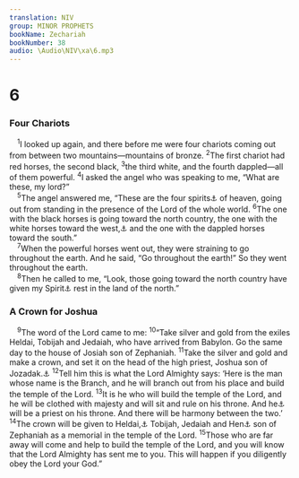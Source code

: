 ```yaml
---
translation: NIV
group: MINOR PROPHETS
bookName: Zechariah 
bookNumber: 38
audio: \Audio\NIV\xa\6.mp3
---
```


<div class="title"><h1>6</h1><h3>Four Chariots </h3></div>
<span class="verse xa_6_1"> <sup>1</sup>I looked up again, and there before me were four chariots coming out from between two mountains—mountains of bronze. </span>
<span class="verse xa_6_2"><sup>2</sup>The first chariot had red horses, the second black, </span>
<span class="verse xa_6_3"><sup>3</sup>the third white, and the fourth dappled—all of them powerful. </span>
<span class="verse xa_6_4"><sup>4</sup>I asked the angel who was speaking to me, “What are these, my lord?” <br/></span>
<span class="verse xa_6_5"> <sup>5</sup>The angel answered me, “These are the four spirits<a data-toggle="tooltip" data-placement="bottom" title="Or winds">⚓</a> of heaven, going out from standing in the presence of the Lord of the whole world. </span>
<span class="verse xa_6_6"><sup>6</sup>The one with the black horses is going toward the north country, the one with the white horses toward the west,<a data-toggle="tooltip" data-placement="bottom" title="Or horses after them">⚓</a> and the one with the dappled horses toward the south.” <br/></span>
<span class="verse xa_6_7"> <sup>7</sup>When the powerful horses went out, they were straining to go throughout the earth. And he said, “Go throughout the earth!” So they went throughout the earth. <br/></span>
<span class="verse xa_6_8"> <sup>8</sup>Then he called to me, “Look, those going toward the north country have given my Spirit<a data-toggle="tooltip" data-placement="bottom" title="Or spirit">⚓</a> rest in the land of the north.” <br/></span>
<div class="title"><h3>A Crown for Joshua </h3></div>
<span class="verse xa_6_9"> <sup>9</sup>The word of the Lord came to me: </span>
<span class="verse xa_6_10"><sup>10</sup>“Take silver and gold from the exiles Heldai, Tobijah and Jedaiah, who have arrived from Babylon. Go the same day to the house of Josiah son of Zephaniah. </span>
<span class="verse xa_6_11"><sup>11</sup>Take the silver and gold and make a crown, and set it on the head of the high priest, Joshua son of Jozadak.<a data-toggle="tooltip" data-placement="bottom" title="Hebrew Jehozadak , a variant of Jozadak">⚓</a></span>
<span class="verse xa_6_12"><sup>12</sup>Tell him this is what the Lord Almighty says: ‘Here is the man whose name is the Branch, and he will branch out from his place and build the temple of the Lord. </span>
<span class="verse xa_6_13"><sup>13</sup>It is he who will build the temple of the Lord, and he will be clothed with majesty and will sit and rule on his throne. And he<a data-toggle="tooltip" data-placement="bottom" title="Or there">⚓</a> will be a priest on his throne. And there will be harmony between the two.’ </span>
<span class="verse xa_6_14"><sup>14</sup>The crown will be given to Heldai,<a data-toggle="tooltip" data-placement="bottom" title="Syriac; Hebrew Helem">⚓</a> Tobijah, Jedaiah and Hen<a data-toggle="tooltip" data-placement="bottom" title="Or and the gracious one, the">⚓</a> son of Zephaniah as a memorial in the temple of the Lord. </span>
<span class="verse xa_6_15"><sup>15</sup>Those who are far away will come and help to build the temple of the Lord, and you will know that the Lord Almighty has sent me to you. This will happen if you diligently obey the Lord your God.” <br/></span>
